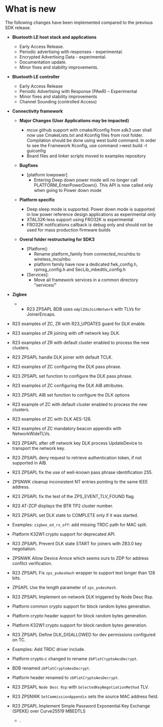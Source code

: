 # What is new

The following changes have been implemented compared to the previous SDK release.

-   **Bluetooth LE host stack and applications**

    -   Early Access Release.
    -   Periodic advertising with responses - experimental.
    -   Encrypted Advertising Data - experimental.
    -   Documentation update.
    -   Minor fixes and stability improvements.
	
-   **Bluetooth LE controller**

    - Early Access Release
    - Periodic Advertising with Response (PAwR) – Experimental
    - Minor fixes and stability improvements
    - Channel Sounding (controlled Access)
	
-   **Connectivity framework**

    -   **Major Changes (User Applications may be impacted)**

        -   mcux github support with cmake/Kconfig from sdk3 user shall now use CmakeLists.txt and Kconfig files from root folder. Compilation should be done using west build command. In order to see the Framework Kconfig, use command >west build -t guiconfig
        -   Board files and linker scripts moved to examples repository

    -   **Bugfixes**

        -   [platform lowpower]
            -   Entering Deep down power mode will no longer call PLATFORM_EnterPowerDown(). This API is now called only when going to Power down mode

    -   **Platform specific**

        -   Deep sleep mode is supported. Power down mode is supported in low power reference design applications as experimental only
        -   XTAL32K-less support using FRO32K is experimental 
        -   FRO32K notifications callback is debug only and should not be used for mass production firmware builds

    -   **Overal folder restructuring for SDK3**

        -   [Platform]:
            -   Rename platform_family from connected_mcu/nbu to wireless_mcu/nbu
            -   platform family have now a dedicated fwk_config.h, rpmsg_config.h and SecLib_mbedtls_config.h
        -   [Services]:
            -   Move all framework services in a common directory "services/"


-   **Zigbee**

    -   -   R23 ZPSAPL BDB uses `eAplZdoJoinNetwork` with TLVs for JoinerEncaps.
-   R23 examples of ZC, ZR with R23\_UPDATES guard for DLK enable.
-   R23 examples of ZR joining with off network key DLK.
-   R23 examples of ZR with default cluster enabled to process the new clusters.
-   R23 ZPSAPL handle DLK joiner with default TCLK.
-   R23 examples of ZC configuring the DLK pass phrase.
-   R23 ZPSAPL set function to configure the DLK pass phrase.
-   R23 examples of ZC configuring the DLK AIB attributes.
-   R23 ZPSAPL AIB set function to configure the DLK options
-   R23 example of ZC with default cluster enabled to process the new clusters.
-   R23 examples of ZC with DLK AES-128.
-   R23 examples of ZC mandatory beacon appendix with NetworkWideTLVs.
-   R23 ZPSAPL after off network key DLK process UpdateDevice to transport the network key.
-   R23 ZPSAPL deny request to retrieve authentication token, if not supported in AIB.
-   R23 ZPSAPL fix the use of well-known pass phrase identification 255.
-   ZPSNWK cleanup inconsistent NT entries pointing to the same IEEE address.
-   R23 ZPSAPL fix the test of the ZPS\_EVENT\_TLV\_FOUND flag.
-   R23 AT-ZCP displays the BTR TP2 cluster number.
-   R23 ZPSAPL set DLK state to COMPLETE only if it was started.
-   Examples: `zigbee_ed_rx_off`: add missing TRDC path for MAC split.
-   Platform K32W1 crypto support for deprecated API.
-   R23 ZPSAPL Prevent DLK state START for joiners with ZB3.0 key negotiation.
-   ZPSNWK Allow Device Annce which seems ours to ZDP for address conflict verification.
-   R23 ZPSAPL Fix `zps_pvAesHash` wrapper to support text longer than 128 bits.
-   ZPSAPL Use the length parameter of `zps_pvAesHash`.
-   R23 ZPSAPL Implement on-network DLK triggered by Node Desc Rsp.
-   Platform common crypto support for block random bytes generation.
-   Platform crypto header support for block random bytes generation.
-   Platform K32W1 crypto support for block random bytes generation.
-   R23 ZPSAPL Define DLK\_DISALLOWED for dev permissions configured on TC.
-   Examples: Add TRDC driver include.
-   Platform crypto.c changed to rename z`bPlatCryptoAesDecrypt`.
-   BDB renamed `zbPlatCryptoAesDecrypt`.
-   Platform header renamed to `zbPlatCryptoAesDecrypt`.
-   R23 ZPSAPL `Node Desc Rsp` with `SelectedKeyNegotiationMethod` TLV.
-   R23 ZPSNWK `SetCommissionAppendix` sets the source MAC address field.
-   R23 ZPSAPL Implement Simple Password Exponential Key Exchange \(SPEKE\) over Curve25519 MBEDTLS
    -   .


